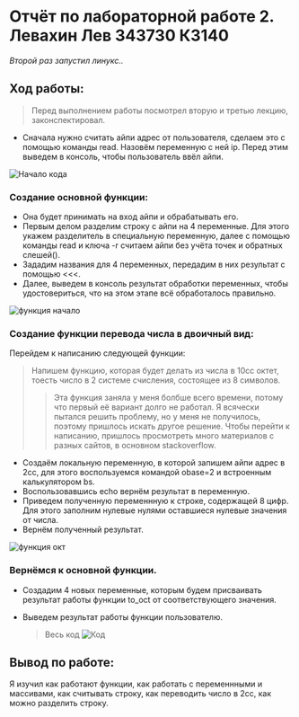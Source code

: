 # Отчёт по лабораторной работе 2. Левахин Лев 343730 КЗ140
*Второй раз запустил линукс..*

## Ход работы:
> Перед выполнением работы посмотрел вторую и третью лекцию, законспектировал.  
- Сначала нужно считать айпи адрес от пользователя, сделаем это с помощью команды read. Назовём переменную с ней ip. Перед этим выведем в консоль, чтобы пользователь ввёл айпи.

![Начало кода](https://github.com/user-attachments/assets/c38920bd-285f-4c78-a4f3-6166ba944146)

### Создание основной функции:  
  - Она будет принимать на вход айпи и обрабатывать его.
  - Первым делом разделим строку с айпи на 4 переменные. Для этого укажем разделитель в специальную переменную, далее с помощью команды read и ключа -r считаем айпи без учёта точек и обратных слешей(\).
  - Зададим названия для 4 переменных, передадим в них результат с помощью <<<.
  - Далее, выведем в консоль результат обработки переменных, чтобы удостовериться, что на этом этапе всё обработалось правильно.

![функция начало](https://github.com/user-attachments/assets/424ce596-21d6-4068-a930-28b94bea7d1b)

### Создание функции перевода числа в двоичный вид:

Перейдем к написанию следующей функции:
   > Напишем функцию, которая будет делать из числа в 10сс октет, тоесть число в 2 системе счисления, состоящее из 8 символов.
   > > Эта функция заняла у меня болбше всего времени, потому что первый её вариант долго не работал. Я всячески пытался решить проблему, но у меня не получилось, поэтому пришлось искать другое решение. Чтобы перейти к написанию, пришлось просмотреть много материалов с разных сайтов, в основном stackoverflow.

  - Создаём локальную переменную, в которой запишем айпи адрес в 2сс, для этого воспользуемся командой obase=2 и встроенным калькулятором bs.
  - Воспользовавшись echo вернём результат в переменную.
  - Приведем полученную переменнную к строке, содержащей 8 цифр. Для этого заполним нулевые нулями оставшиеся нулевые значения от числа.
  - Вернём полученный результат.

![функция окт](https://github.com/user-attachments/assets/a463031b-1eb3-4c09-9bb0-1807ebddc816)

### Вернёмся к основной функции.
- Создадим 4 новых переменные, которым будем присваивать результат работы функции to_oct от соответствующего значения.  

- Выведем результат работы функции пользователю.

  > Весь код
![Код](https://github.com/user-attachments/assets/484e8548-6030-43a5-b33c-224ec0f17b1d)

## Вывод по работе:
Я изучил как работают функции, как работать с переменнными и массивами, как считывать строку, как переводить число в 2сс, как можно разделить строку.

